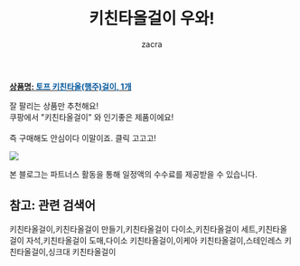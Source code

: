 ﻿---
layout: post
title:  "키친타올걸이 우와!"
author: zacra
categories: [ 아이템 ]
tags: [키친타올걸이,키친타올걸이 만들기,키친타올걸이 다이소,키친타올걸이 세트,키친타올걸이 자석,키친타올걸이 도매,다이소 키친타올걸이,이케아 키친타올걸이,스테인레스 키친타올걸이,싱크대 키친타올걸이]
image: https://static.coupangcdn.com/image/retail/images/7279439768729-fe311cd2-0fdf-4a6d-ad22-cbfdd1fae78f.jpg 
description: "쿠팡에서 키친타올걸이 관련 상품으로 가장 잘팔리는 제품 중 하나라는 사실!!."
rating: 4.5
---

<a href="https://link.coupang.com/re/AFFSDP?lptag=AF8407795&pageKey=216152&itemId=426711&vendorItemId=3000334288&traceid=V0-153-e13db04ff4f9ca7a"><b>상품명: <font color='#01579B'>토프 키친타올(행주)걸이, 1개</font></b></a>

잘 팔리는 상품만 추천해요!<br/>
쿠팡에서 "키친타올걸이" 와 인기좋은 제품이에요!<br/><br/>
즉 구매해도 안심이다 이말이죠. 클릭 고고고! <br/>



<a href="https://link.coupang.com/re/AFFSDP?lptag=AF8407795&pageKey=216152&itemId=426711&vendorItemId=3000334288&traceid=V0-153-e13db04ff4f9ca7a"><img src="https://thumbnail8.coupangcdn.com/thumbnails/remote/q89/image/retail/images/1362012682764-56216c59-15c2-4ab8-9f8f-8063cc643797.jpg"></a> 

본 블로그는 파트너스 활동을 통해 일정액의 수수료를 제공받을 수 있습니다.

## 참고: 관련 검색어    
키친타올걸이,키친타올걸이 만들기,키친타올걸이 다이소,키친타올걸이 세트,키친타올걸이 자석,키친타올걸이 도매,다이소 키친타올걸이,이케아 키친타올걸이,스테인레스 키친타올걸이,싱크대 키친타올걸이